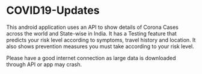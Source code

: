 # COVID19-Updates
This android application uses an API to show details of Corona Cases across the world and State-wise in India. 
It has a Testing feature that predicts your risk level according to symptoms, travel history and location.
It also shows prevention measures you must take according to your risk level.

Please have a good internet connection as large data is downloaded through API or app may crash.
